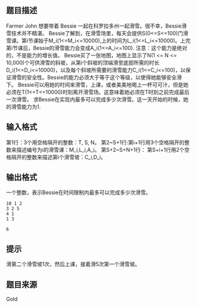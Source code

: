 


## 题目描述
Farmer John 想要带着 Bessie 一起在科罗拉多州一起滑雪。很不幸，Bessie滑雪技术并不精湛。 Bessie了解到，在滑雪场里，每天会提供S(0<=S<=100)门滑雪课。第i节课始于M_i(1<=M_i<=10000),上的时间为L_i(1<=L_i<=10000)。上完第i节课后，Bessie的滑雪能力会变成A_i(1<=A_i<=100). 注意：这个能力是绝对的，不是能力的增长值。 Bessie买了一张地图，地图上显示了N(1 <= N <= 10,000)个可供滑雪的斜坡，从第i个斜坡的顶端滑至底部所需的时长D_i(1<=D_i<=10000)，以及每个斜坡所需要的滑雪能力C_i(1<=C_i<=100)，以保证滑雪的安全性。Bessie的能力必须大于等于这个等级，以使得她能够安全滑下。 Bessie可以用她的时间来滑雪，上课，或者美美地喝上一杯可可汁，但是她必须在T(1<=T<=10000)时刻离开滑雪场。这意味着她必须在T时刻之前完成最后一次滑雪。 求Bessie在实现内最多可以完成多少次滑雪。这一天开始的时候，她的滑雪能力为1. 
## 输入格式
第1行：3个用空格隔开的整数：T, S, N。
第2~S+1行:第i+1行用3个空格隔开的整数来描述编号为i的滑雪课：M_i,L_i,A_i。
第S+2~S+N+1行：
第S+i+1行用2个空格隔开的整数来描述第i个滑雪坡：C_i,D_i。 
## 输出格式
一个整数，表示Bessie在时间限制内最多可以完成多少次滑雪。 

```input1
10 1 2
3 2 5
4 1
1 3

```

```output1
6
```

## 提示
滑第二个滑雪坡1次，然后上课，接着滑5次第一个滑雪坡。 
## 题目来源
Gold


